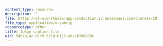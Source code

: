 ```yaml
---
content_type: resource
description: ''
file: https://ol-ocw-studio-app-production.s3.amazonaws.com/courses/18-01-single-variable-calculus-fall-2006/5d87a14cb1f95218b112e6ec67068d3c_4sTKcvYMNxk.vtt
file_type: application/x-subrip
resourcetype: Other
title: 3play caption file
uid: 5d87a14c-b1f9-5218-b112-e6ec67068d3c
---
```

